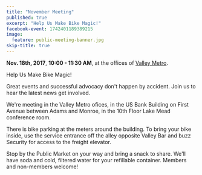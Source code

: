 ```yaml
---
title: "November Meeting"
published: true
excerpt: "Help Us Make Bike Magic!"
facebook-event: 1742401189389215
image:
  feature: public-meeting-banner.jpg
skip-title: true
---
```


**Nov. 18th, 2017**, **10:00 - 11:30 AM**, at the offices of [Valley Metro](https://goo.gl/maps/xqXQ3vaNxLN2).

Help Us Make Bike Magic!

Great events and successful advocacy don't happen by accident. Join us to hear the latest news get involved. 

We're meeting in the Valley Metro ofices, in the US Bank Building on First Avenue between Adams and Monroe, in the 10th Floor Lake Mead conference room.

There is bike parking at the meters around the building. To bring your bike inside, use the service entrance off the alley opposite Valley Bar and buzz Security for access to the freight elevator.

Stop by the Public Market on your way and bring a snack to share. We'll have soda and cold, filtered water for your refillable container. Members and non-members welcome!
